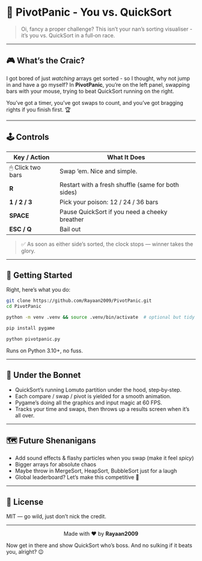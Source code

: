 # 🎯 PivotPanic - You vs. QuickSort

> Oi, fancy a proper challenge? This isn’t your nan’s sorting visualiser - it’s you vs. QuickSort in a full‑on race.


---

## 🎮 What’s the Craic?

I got bored of just *watching* arrays get sorted - so I thought, why not jump in and have a go myself?
In **PivotPanic**, you’re on the left panel, swapping bars with your mouse, trying to beat QuickSort running on the right.

You’ve got a timer, you’ve got swaps to count, and you’ve got bragging rights if you finish first. 🏆

---

## 🕹 Controls

| Key / Action      | What It Does                                       |
| ----------------- | -------------------------------------------------- |
| 🖱 Click two bars | Swap ’em. Nice and simple.                         |
| **R**             | Restart with a fresh shuffle (same for both sides) |
| **1 / 2 / 3**     | Pick your poison: 12 / 24 / 36 bars                |
| **SPACE**         | Pause QuickSort if you need a cheeky breather      |
| **ESC / Q**       | Bail out                                           |

> ✅ As soon as either side’s sorted, the clock stops — winner takes the glory.

---

## 🚀 Getting Started

Right, here’s what you do:

```bash
git clone https://github.com/Rayaan2009/PivotPanic.git
cd PivotPanic

python -m venv .venv && source .venv/bin/activate  # optional but tidy

pip install pygame

python pivotpanic.py
```

Runs on Python 3.10+, no fuss.

---

## 🔧 Under the Bonnet

* QuickSort’s running Lomuto partition under the hood, step‑by‑step.
* Each compare / swap / pivot is yielded for a smooth animation.
* Pygame’s doing all the graphics and input magic at 60 FPS.
* Tracks your time and swaps, then throws up a results screen when it’s all over.

---

## 🗺 Future Shenanigans

* Add sound effects & flashy particles when you swap (make it feel *spicy*)
* Bigger arrays for absolute chaos
* Maybe throw in MergeSort, HeapSort, BubbleSort just for a laugh
* Global leaderboard? Let’s make this competitive 👀

---

## 📝 License

MIT — go wild, just don’t nick the credit.

---

<p align="center">
Made with ❤️ by <strong>Rayaan2009</strong>
</p>

Now get in there and show QuickSort who’s boss. And no sulking if it beats you, alright? 😉
